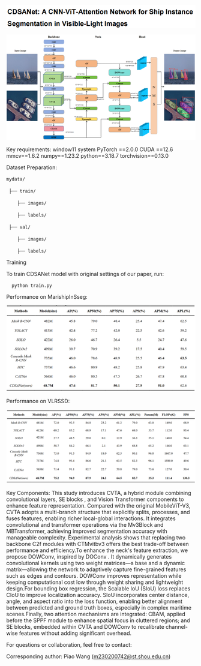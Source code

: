![image](Fig/title.png)



![image](Fig/Fig1.png)

Key requirements:
  window11 system
  PyTorch ==2.0.0
  CUDA ==12.6
  mmcv==1.6.2
  numpy==1.23.2
  python==3.18.7
  torchvision==0.13.0

Dataset Preparation:

    mydata/
    
     ├── train/
     
        ├── images/
        
        ├── labels/
        
     ├── val/
     
        ├── images/
        
        ├── labels/
     
Training

  To train CDSANet model with original settings of our paper, run:

      python train.py
      
Performance on MarishipInSseg:

![image](Fig/result1.png)
      
Performance on VLRSSD:

![image](Fig/result.png)
  
Key Components:
    This study introduces CVTA, a hybrid module combining convolutional layers, SE blocks , and Vision Transformer components to enhance feature representation. Compared with the original MobileViT-V3, CVTA adopts a multi-branch structure that explicitly splits, processes, and fuses features, enabling richer local-global interactions. It integrates convolutional and transformer operations via the Mv3Block and MBTransformer, achieving improved segmentation accuracy with manageable complexity. Experimental analysis shows that replacing two backbone C2f modules with CTMvitbv3 offers the best trade-off between performance and efficiency.To enhance the neck's feature extraction, we propose DOWConv, inspired by DOConv . It dynamically generates convolutional kernels using two weight matrices—a base and a dynamic matrix—allowing the network to adaptively capture fine-grained features such as edges and contours. DOWConv improves representation while keeping computational cost low through weight sharing and lightweight design.For bounding box regression, the Scalable IoU (SIoU) loss replaces CIoU to improve localization accuracy. SIoU incorporates center distance, angle, and aspect ratio into the loss function, enabling better alignment between predicted and ground truth boxes, especially in complex maritime scenes.Finally, two attention mechanisms are integrated: CBAM, applied before the SPPF module to enhance spatial focus in cluttered regions; and SE blocks, embedded within CVTA and DOWConv to recalibrate channel-wise features without adding significant overhead.

For questions or collaboration, feel free to contact:

Corresponding author: Piao Wang  (m230200742@st.shou.edu.cn)


  




